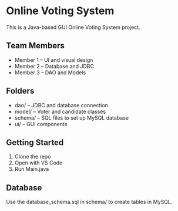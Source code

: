 # Online Voting System

This is a Java-based GUI Online Voting System project.

## Team Members
- Member 1 – UI and visual design
- Member 2 – Database and JDBC
- Member 3 – DAO and Models

## Folders
- dao/ – JDBC and database connection
- model/ – Voter and candidate classes
- schema/ – SQL files to set up MySQL database
- ui/ – GUI components

## Getting Started
1. Clone the repo
2. Open with VS Code
3. Run Main.java

## Database
Use the database_schema.sql in schema/ to create tables in MySQL.
